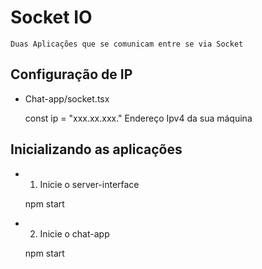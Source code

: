 # Socket IO

    Duas Aplicações que se comunicam entre se via Socket

## Configuração de IP

- Chat-app/socket.tsx

    const ip = "xxx.xx.xxx."   Endereço Ipv4 da sua máquina

## Inicializando as aplicações

- 1. Inicie o server-interface 

    npm start

- 2. Inicie o chat-app

    npm start



